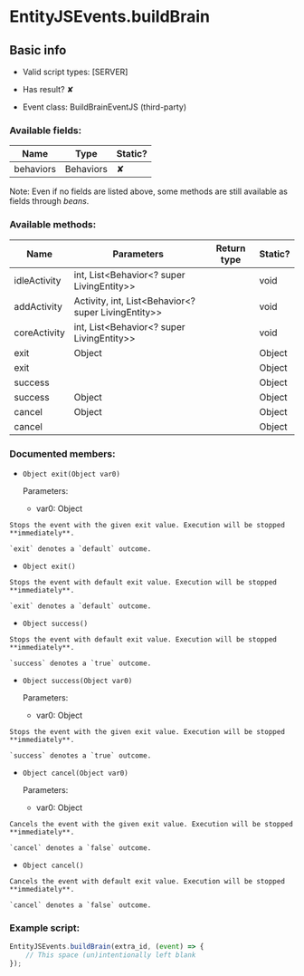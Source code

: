 # EntityJSEvents.buildBrain

## Basic info

- Valid script types: [SERVER]

- Has result? ✘

- Event class: BuildBrainEventJS (third-party)

### Available fields:

| Name | Type | Static? |
| ---- | ---- | ------- |
| behaviors | Behaviors | ✘ |

Note: Even if no fields are listed above, some methods are still available as fields through *beans*.

### Available methods:

| Name | Parameters | Return type | Static? |
| ---- | ---------- | ----------- | ------- |
| idleActivity | int, List<Behavior<? super LivingEntity>> |  | void | ✘ |
| addActivity | Activity, int, List<Behavior<? super LivingEntity>> |  | void | ✘ |
| coreActivity | int, List<Behavior<? super LivingEntity>> |  | void | ✘ |
| exit | Object |  | Object | ✘ |
| exit |  |  | Object | ✘ |
| success |  |  | Object | ✘ |
| success | Object |  | Object | ✘ |
| cancel | Object |  | Object | ✘ |
| cancel |  |  | Object | ✘ |


### Documented members:

- `Object exit(Object var0)`

  Parameters:
  - var0: Object

```
Stops the event with the given exit value. Execution will be stopped **immediately**.

`exit` denotes a `default` outcome.
```

- `Object exit()`
```
Stops the event with default exit value. Execution will be stopped **immediately**.

`exit` denotes a `default` outcome.
```

- `Object success()`
```
Stops the event with default exit value. Execution will be stopped **immediately**.

`success` denotes a `true` outcome.
```

- `Object success(Object var0)`

  Parameters:
  - var0: Object

```
Stops the event with the given exit value. Execution will be stopped **immediately**.

`success` denotes a `true` outcome.
```

- `Object cancel(Object var0)`

  Parameters:
  - var0: Object

```
Cancels the event with the given exit value. Execution will be stopped **immediately**.

`cancel` denotes a `false` outcome.
```

- `Object cancel()`
```
Cancels the event with default exit value. Execution will be stopped **immediately**.

`cancel` denotes a `false` outcome.
```



### Example script:

```js
EntityJSEvents.buildBrain(extra_id, (event) => {
	// This space (un)intentionally left blank
});
```

